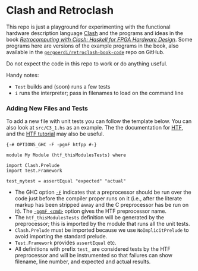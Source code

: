 Clash and Retroclash
====================

This repo is just a playground for experimenting with the functional
hardware description language [Clash] and the programs and ideas in the
book [_Retrocomputing with Clash: Haskell for FPGA Hardware Design_][retro].
Some programs here are versions of the example programs in the book, also
available in the [`gergoerdi/retroclash-book-code`][book-code] repo on
GitHub.

Do not expect the code in this repo to work or do anything useful.

Handy notes:
- `Test` builds and (soon) runs a few tests
- `i` runs the interpreter; pass in filenames to load on the command line

### Adding New Files and Tests

To add a new file with unit tests you can follow the template below. You
can also look at `src/C3_1.hs` as an example. The the documentation for
[HTF], and the [HTF tutorial] may also be useful.

    {-# OPTIONS_GHC -F -pgmF htfpp #-}

    module My Module (htf_thisModulesTests) where

    import Clash.Prelude
    import Test.Framework

    test_mytest = assertEqual "expected" "actual"

- The GHC option [`-F`] indicates that a preprocessor should be run over
  the code just before the compiler proper runs on it (i.e., after the
  literate markup has been stripped away and the C preprocessor has be run
  on it). The [`-pgmF <cmd>`] option gives the HTF preprocessor name.
- The `htf_thisModulesTests` definition will be generated by the
  preprocessor; this is imported by the module that runs all the unit
  tests.
- `Clash.Prelude` must be imported because we use `NoImplicitPrelude` to
  avoid importing the standard prelude.
- `Test.Framework` provides `assertEqual` etc.
- All definitions with prefix `test_` are considered tests by the HTF
  preprocessor and will be instrumented so that failures can show filename,
  line number, and expected and actual results.



<!-------------------------------------------------------------------->
[retro]: https://unsafeperform.io/retroclash/
[clash]: https://clash-lang.org/
[book-code]: https://github.com/gergoerdi/retroclash-book-code

[HTF]: https://hackage.haskell.org/package/HTF
[HTF tutorial]: https://hackage.haskell.org/package/HTF-0.14.0.6/docs/Test-Framework-Tutorial.html
[`-F`]: https://downloads.haskell.org/~ghc/latest/docs/html/users_guide/phases.html#ghc-flag--F
[`-pgmF <cmd>`]: https://downloads.haskell.org/~ghc/latest/docs/html/users_guide/phases.html#ghc-flag--pgmF%20%E2%9F%A8cmd%E2%9F%A9
